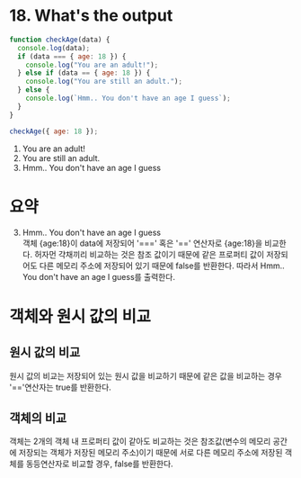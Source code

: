 # 18. What's the output

```javascript
function checkAge(data) {
  console.log(data);
  if (data === { age: 18 }) {
    console.log("You are an adult!");
  } else if (data == { age: 18 }) {
    console.log("You are still an adult.");
  } else {
    console.log(`Hmm.. You don't have an age I guess`);
  }
}

checkAge({ age: 18 });
```

1. You are an adult!
2. You are still an adult.
3. Hmm.. You don't have an age I guess

# 요약

3. Hmm.. You don't have an age I guess<br>
   객체 {age:18}이 data에 저장되어 '===' 혹은 '==' 연산자로 {age:18}을 비교한다. 허자먼 갹채끼리 비교하는 것은 참조 값이기 때문에 같은 프로퍼티 값이 저장되어도 다른 메모리 주소에 저장되어 있기 때문에 false를 반환한다. 따라서 Hmm.. You don't have an age I guess를 출력한다.

# 객체와 원시 값의 비교

## 원시 값의 비교

원시 값의 비교는 저장되어 있는 원시 값을 비교하기 때문에 같은 값을 비교하는 경우 '=='연산자는 true를 반환한다.

## 객체의 비교

객체는 2개의 객체 내 프로퍼티 값이 같아도 비교하는 것은 참조값(변수의 메모리 공간에 저장되는 객체가 저장된 메모리 주소)이기 때문에 서로 다른 메모리 주소에 저장된 객체를 동등연산자로 비교할 경우, false를 반환한다.
